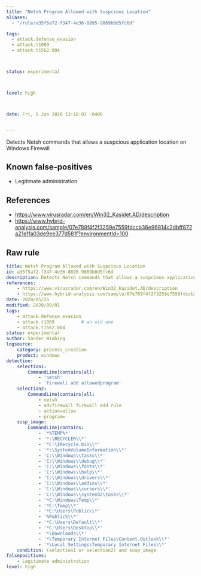 ```yaml
---
title: "Netsh Program Allowed with Suspcious Location"
aliases:
  - "/rule/a35f5a72-f347-4e36-8895-9869b0d5fc6d"

tags:
  - attack.defense_evasion
  - attack.t1089
  - attack.t1562.004



status: experimental



level: high



date: Fri, 5 Jun 2020 13:18:03 -0400


---
```


Detects Netsh commands that allows a suspcious application location on Windows Firewall

<!--more-->


## Known false-positives

* Legitimate administration



## References

* https://www.virusradar.com/en/Win32_Kasidet.AD/description
* https://www.hybrid-analysis.com/sample/07e789f4f2f3259e7559fdccb36e96814c2dbff872a21e1fa03de9ee377d581f?environmentId=100


## Raw rule
```yaml
title: Netsh Program Allowed with Suspcious Location
id: a35f5a72-f347-4e36-8895-9869b0d5fc6d 
description: Detects Netsh commands that allows a suspcious application location on Windows Firewall
references:
    - https://www.virusradar.com/en/Win32_Kasidet.AD/description
    - https://www.hybrid-analysis.com/sample/07e789f4f2f3259e7559fdccb36e96814c2dbff872a21e1fa03de9ee377d581f?environmentId=100
date: 2020/05/25
modified: 2020/09/01
tags:
    - attack.defense_evasion
    - attack.t1089          # an old one
    - attack.t1562.004
status: experimental
author: Sander Wiebing
logsource:
    category: process_creation
    product: windows
detection:
    selection1:
        CommandLine|contains|all:
            - 'netsh'
            - 'firewall add allowedprogram'
    selection2:
        CommandLine|contains|all:
            - netsh
            - advfirewall firewall add rule
            - action=allow
            - program=
    susp_image:
        CommandLine|contains:
            - '*%TEMP%*'
            - '*:\RECYCLER\\*'
            - '*C:\$Recycle.bin\\*'
            - '*:\SystemVolumeInformation\\*'
            - 'C:\\Windows\\Tasks\\*'
            - 'C:\\Windows\\debug\\*'
            - 'C:\\Windows\\fonts\\*'
            - 'C:\\Windows\\help\\*'
            - 'C:\\Windows\\drivers\\*'
            - 'C:\\Windows\\addins\\*'
            - 'C:\\Windows\\cursors\\*'
            - 'C:\\Windows\\system32\tasks\\*'
            - '*C:\Windows\Temp\\*'
            - '*C:\Temp\\*'
            - '*C:\Users\Public\\*'
            - '%Public%\\*'
            - '*C:\Users\Default\\*'
            - '*C:\Users\Desktop\\*'
            - '*\Downloads\\*'
            - '*\Temporary Internet Files\Content.Outlook\\*'
            - '*\Local Settings\Temporary Internet Files\\*'
    condition: (selection1 or selection2) and susp_image
falsepositives:
    - Legitimate administration
level: high

```
